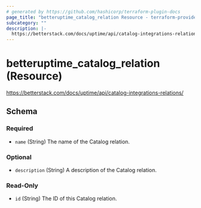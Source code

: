 ```yaml
---
# generated by https://github.com/hashicorp/terraform-plugin-docs
page_title: "betteruptime_catalog_relation Resource - terraform-provider-better-uptime"
subcategory: ""
description: |-
  https://betterstack.com/docs/uptime/api/catalog-integrations-relations/
---
```


# betteruptime_catalog_relation (Resource)

https://betterstack.com/docs/uptime/api/catalog-integrations-relations/



<!-- schema generated by tfplugindocs -->
## Schema

### Required

- `name` (String) The name of the Catalog relation.

### Optional

- `description` (String) A description of the Catalog relation.

### Read-Only

- `id` (String) The ID of this Catalog relation.


